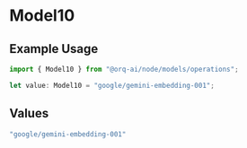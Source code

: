 # Model10

## Example Usage

```typescript
import { Model10 } from "@orq-ai/node/models/operations";

let value: Model10 = "google/gemini-embedding-001";
```

## Values

```typescript
"google/gemini-embedding-001"
```